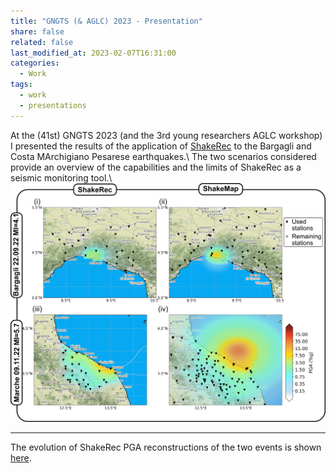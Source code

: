 ```yaml
---
title: "GNGTS (& AGLC) 2023 - Presentation"
share: false
related: false
last_modified_at: 2023-02-07T16:31:00
categories:
  - Work
tags:
  - work
  - presentations
---
```


At the (41st) GNGTS 2023 (and the 3rd young researchers AGLC workshop) I presented the results of the application of [ShakeRec](https://doi.org/10.1785/0120220034) to the Bargagli and Costa MArchigiano Pesarese earthquakes.\\
The two scenarios considered provide an overview of the capabilities and the limits of ShakeRec as a seismic monitoring tool.\\
<a href="/assets/img/GNGTS23.png" rel="some text">![GNGTS23 main results](/assets/img/GNGTS23.png "Click to enlarge!")</a>

---

The evolution of ShakeRec PGA reconstructions of the two events is shown [here](https://youtu.be/uXOC122CHHM).
